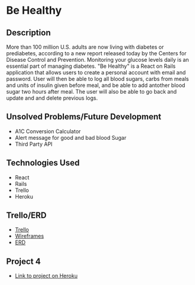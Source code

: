 # Be Healthy

## Description
More than 100 million U.S. adults are now living with diabetes or prediabetes, according to a new report released today by the Centers for Disease Control and Prevention. Monitoring your glucose levels daily is an essential part of managing diabetes. "Be Healthy" is a React on Rails application that allows users to create a personal account with email and password. User will then be able to log all blood sugars, carbs from meals and units of insulin given before meal, and be able to add antother blood sugar two hours after meal. The user will also be able to go back and update and and delete previous logs.

## Unsolved Problems/Future Development
* A1C Conversion Calculator
* Alert message for good and bad blood Sugar
* Third Party API

## Technologies Used
* React
* Rails
* Trello
* Heroku

## Trello/ERD
* [Trello](https://trello.com/b/CPUzR2sW/project-4)
* [Wireframes](https://i.imgur.com/uJCg7ae.jpg)
* [ERD](https://i.imgur.com/09NkXCn.jpg)

## Project 4
* [Link to project on Heroku](https://be-healthy.herokuapp.com/)

